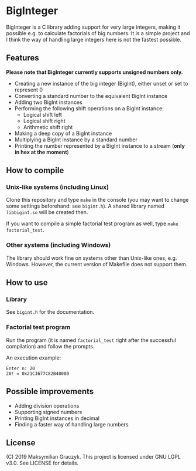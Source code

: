 # BigInteger
BigInteger is a C library adding support for very large integers, making it possible e.g. to calculate factorials of big numbers. It is a simple project and I think the way of handling large integers here is not the fastest possible.

## Features
**Please note that BigInteger currently supports unsigned numbers only.**

* Creating a new instance of the big integer (BigInt), either unset or set to represent 0
* Converting a standard number to the equivalent BigInt instance
* Adding two BigInt instances
* Performing the following shift operations on a BigInt instance:
  * Logical shift left
  * Logical shift right
  * Arithmetic shift right
* Making a deep copy of a BigInt instance
* Multiplying a BigInt instance by a standard number
* Printing the number represented by a BigInt instance to a stream (**only in hex at the moment**)

## How to compile
### Unix-like systems (including Linux)
Clone this repository and type `make` in the console (you may want to change some settings beforehand: see `bigint.h`). A shared library named `libbigint.so` will be created then.

If you want to compile a simple factorial test program as well, type `make factorial_test`.

### Other systems (including Windows)
The library should work fine on systems other than Unix-like ones, e.g. Windows. However, the current version of Makefile does not support them.

## How to use
### Library
See `bigint.h` for the documentation.

### Factorial test program
Run the program (it is named `factorial_test` right after the successful compilation) and follow the prompts.

An execution example:

```
Enter n: 20
20! = 0x21C3677C82B40000
```

## Possible improvements
* Adding division operations
* Supporting signed numbers
* Printing BigInt instances in decimal
* Finding a faster way of handling large numbers

## License
(C) 2019 Maksymilian Graczyk. This project is licensed under GNU LGPL v3.0. See LICENSE for details.

